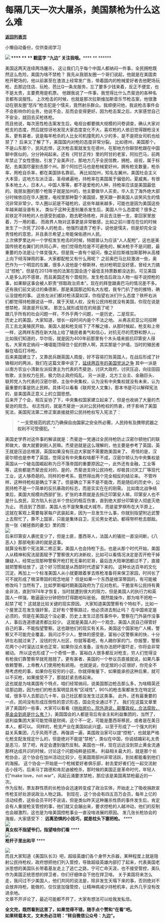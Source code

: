 # 每隔几天一次大屠杀，美国禁枪为什么这么难

[**返回列表页**](/gzh/九边)

小懒自动备份，仅供查阅学习

**********![](https://mmbiz.qpic.cn/mmbiz_gif/Lvm6UAoJibrP9JEWQRXR3swLXRYlFicicbg2q6gYPiapiaCkPr8GibxibGO0jcDe76cnAUJ3KBkCmyTIZBueDAOslJ0Zw/640?wx_fmt=gif)******
**** ** ** **戳蓝字 **“九边”** 关注我哦。********** ** ******

  
美国这两天连续两场屠杀， 这让我们几乎每个中国人都纳闷一件事，全民拥枪既然这么危险，美国为啥不禁枪？
我先从我朋友圈一个哥们说起，他就是在美国卖枪开靶场的，他以前甚至在渣浪上经常发广告，带着国内的枪械爱好者去他靶场玩枪，去那边住店、玩枪、芭比Q一条龙服务，忘了要多少钱来着，反正不便宜，也不是太贵，主要费用是机票。
他跟我说了一件事，我觉得比什么杰斐逊的各种名言都有说服性。
上次枪击的时候，也就是那次拉斯维加斯音乐节枪击案，他很激动在朋友圈“怒斥”枪击犯是个懦夫，竟然射杀群众。我顺便问他，我说枪击事件会不会影响你的业务，他说不会，反而会变得更好。因为枪击案之后，大家感觉自己不安全，就回去买枪练枪。  
而且他说，每次恶性枪击案发生后，电视台都要搞大规模的问卷调查，确认大家对枪支的态度，然后就惊讶地发现大家态度变化不大，喜欢枪的人依旧觉得跟枪没关系，更有甚者，说是每年枪杀的人比女司机撞死的人少的多，是不是把女司机也给禁了？
后来又了解了下，美国国内对枪的态度非常分裂。
比如德州，美国那个，不是山东那个，民风彪悍，这次枪击案就发生在德州，在那地方你聊禁枪跟在中国聊中医似的，分分钟闹起来。还有《阿甘正传》里的阿甘的老家，阿拉巴马，前两年禁止了女性堕胎，引发了全美声讨，那地方几乎全民信教，拥枪，歧视，属于标配，去美国尽量别去那个州。那个阿拉巴马也是枪械爱好州，拥有枪支数量，枪杀率，用枪自杀率，都在美国排名靠前。
再比如加州，知名左翼州，美国社会主义大本营，这地方左派泛滥，圣母婊遍地，持枪率在美国属于偏低的。夏威夷，有很多本地土人，日本人，中国人等等，都不是爱枪的人种，持枪率应该是美国最低的。我朋友圈的那个枪贩子就是加州的，他主要做华人买卖，华人去了海外绝大部分时候依旧在华人圈里，电视里那种娶个美国妞，整天跟一群美国人谈笑风生的情况非常非常少。华人圈以前是不碰枪的，这些年越来越多，可能也是因为美国这些年越来越没谱有关。
类似于这种无差别屠杀发生后，美国人什么态度呢？很多之前铁定不持枪的人也感受到威胁，跑去靶场练枪，并且去注册一支，拿回家里放着，万一用的着。
而政界人物对这事更是非常敏感，比如之前川普在在位的时候发生了一次死了20多人的枪击，他强烈谴责了枪手，说他是懦夫，但是却完全没责怪枪的意思，并且表示希望上帝能保佑德州人民。  
上次佛罗里达州一个学校发生枪击的时候，特朗普认为应该“人人配枪”，这也是美国传统老右翼们的共同心声，他们觉得危险是不可避免的，解决枪手不是问题，最重要的办法是让个体变强大。但是我一直有个疑问，像之前拉斯维加斯那种从高楼上向下倾泻弹雨的事，大家都配枪又有什么用呢？
之前奥巴马比较激进一些，奥巴作为一个明显的左翼，很多人说他是个穆斯林，他对枪明显没好感，曾经大力搞过“控枪”，但是在2013年他的法案在国会连个最低支持票数都没达到，可见美国人是多么的不感冒。而且美国还有个潜规则，发生枪击后政治人物一般不说控枪的事，如果聊这事会被人职责“捞取政治资本”。现在的拜登跟奥巴马的情况差不多。  
还有我们前文说过的桑德斯，那是美国那边知名大左棍，我专门扒了他的推特，确认没提枪的事。
这些左派们都对枪讳莫如深，你指望右派们什么态度？铁杆右派们都觉得持枪跟说话一样，属于天赋人权，没有公民持枪就没有美国，你现在说是想禁枪，简直是开玩笑。
那怎么就形成现在的局面了呢？  
跟几乎所有的社会问题一样，不外乎两个问题，一是历史，二是现实。  
历史上的美国，大家知道，很长一段时间内是个不法之地。
从弗吉尼亚公司招聘员工去北美殖民开始，美国人就和枪支结下了不解之缘，从那时候起，枪支和上帝一样，这两样东西在新大陆上给了殖民者勇气和信心，对抗无尽的荒野和野人，。
比如我们知道的，华尔街，就是因为400年前那里有个木头墙来抵抗印第安人得名，大家肯定纳闷一堵墙能顶得住个屁的野人啊，其实那是个护墙，当时的殖民者躲在墙后打冷枪。  
后来美国建立了，又靠民兵跟英国人周旋，好不容易打败英国人，在战后形成了针锋相对的两派，我们在这篇文章中说了，[延续两百年的美国党派之争](http://mp.weixin.qq.com/s?__biz=MzUzMjY0NDY4Ng==&mid=2247485239&idx=1&sn=079a35a86879445ba73cb1a3d483eb59&chksm=fab15116cdc6d80071ea4778de9047109e0145440f037af165abf8e523310711d80a844605d8&scene=21#wechat_redirect)
其中一派是以南方农业小清新左派奴隶主为代表的杰斐逊，讨厌大政府，讨厌压迫，向往田园牧歌，主张权力在民，极力防止政府捣乱。
另一派是，北方工业主、金融巨头、联邦党人为代表的汉密尔顿，主张中央集权，认为没有中央集权就没有未来，认为最重要的事是防止民粹。具体可以看看《联邦党人文集》，那本书是可以解释宪法的，是美国真正意义上的立国思想。  
后来开了个会，相互妥协了下，中央集权国家建立起来了，但是也收纳了大量的杰斐逊的观念。
标志性的，就是杰斐逊一派对公民持枪权的热衷，终于影响了美国宪法，美国宪法第二修正案直接就把公民持枪权写入宪法了：

> “ **一支受规范的武力乃确保自由国家之安全所必需，人民持有及携带武器之权利不可受侵犯。** **”**

美国史学界对这件事的解读就是：杰斐逊一党通过全民持枪防止汉密尔顿他们的联邦做大，做大就要剥削人民嘛。杰斐逊就是这么理解的，他主要是参考了英国，英王就是压迫总根源，英国如果没有压迫大家就不需要跑美国来了。
奇怪的是，汉密尔顿也是参考了英国，觉得没有中央集权啥都干不成，汉密尔顿认为中央集权是英国从一个破岛国崛起称为日不落帝国的重要原因之一，此外还有金融，工业等等，这些都是杰斐逊反对的，是的，杰斐逊支持公民持枪，却极其讨厌工厂等现代工业，这人够奇葩的。同样的参考系，竟然得出两个完全相反的结论来。
不管咋样，这种持枪权是确立下来了。但是确立下来不是不能改，而是随后的历史中，公民持枪不是一个简单的反抗暴政的标志，而是实实在在的刚需。
比如南北战争结束后，美国大规模向西部扩张，扩张的本质就是去拆迁印第安人嘛，印第安人也不是什么良民，双方陷入长达半个世纪的相互伤害，直到绝大部分印第安人彻底灭绝为止。
而且到了西部，美国人也不是聚集成大城市，而是星罗棋布在大平原上，这就在客观上需要每家每户武装起来，因为一旦发生什么事，你就别指望附近武警上去帮忙了，靠不上国家，只能是集体自卫，无论男女老幼，都得带杆枪去御敌。放一张《被拯救的姜戈》里的图：  
![](https://mmbiz.qpic.cn/mmbiz_jpg/INpibEpTBzYfunMvdIYia9LokodL95dTMUJOAb9SZOoNXibDibh3DiaKoJcibLD5MsA1iacBEAjj0icd66ljeBc2oTWSLQ/640?wx_fmt=jpeg)  
后来印第安人袭扰变少了，但是土匪，墨西哥人，法国人的骚扰一直没间断，《八恶人》那部电影讲的就是这事。  
就算没有那个宪法第二修正案，美国人也会持枪下去。也是从那个时代开始，美国人从精神和宪法层面赋予了警察很大的决断权，比如可以看情况决定是否开枪干掉嫌疑人，经常出现那种警察开枪打死无辜的尼哥，最后连大陪审团都过不了，直接就把警察给放了，这个好习惯就是从西部时代遗留下来的。
这种长达百年的文化沉淀，再加上一个标准美国人从小就要跟着爹去练枪准备将来保卫家园，时间长了可不就形成了根深蒂固的观念地层？
但是如果一个东西是根深蒂固的，有可能被修改吗？当然有了，比如罗斯福时期美国政府为了应对危机，干脆宣布公民持有黄金非法，直到1974年才恢复，当时就遭到很大的阻力，但是美国人的执行力和英国人一样强，敢逼逼分分钟把你打得跪地叫爸爸。
既然能操作，那为啥不把枪一起禁了呢？ 这就是比较关键的现实原因。
大家知道美国警察有个特权不，比如一个屋里正在发生强奸案，正好有个警察路过，他必须进去制止吗？
在中国肯定是必须的，但是在美国这个没必要，历史上发生过恶性事件中，警察在门外装作没事人，事后连道德谴责都比较少。
这就是美国人的一个观念，美国人民自己得管好自己的事，不能指望警察。这也跟他们的现实有关系，美国这个国家地广人稀，警察又不可能完全覆盖，我问过不少人，整体的感受是，富裕小区警察来的快，十分钟左右就过来了，没钱的穷人社区，你就等着吧，有人踢你家的门，你报警，警察花两个小时溜达过来也正常，如果你没点准备，没有办法把坏蛋吓走，你将会非常被动。
所以这也形成了一个奇怪一景，富裕白人很多都反对枪支，穷人们觉得没有枪我们靠警察早就死翘翘了。更有甚者，美国的一个参议员直接就说，如果凡事依赖警察，上帝教人们使用枪有卵用。
也就是说，你定居的小区很好，你完全不用考虑枪的事，如果你在较穷的小区，你就得衡量下，如果能承担这种后果，就可以不买枪，如果接受不了，那就赶紧去练起来。  
这也就是为啥美国有个特点，咱们经常纳闷，说美国那边枪击那么多，为啥精英还往那边跑，因为他们的枪击案明显具有“区域性”，90%的枪击案都发生在特定区域，很多华人去那边几十年，自己社区都没发生过这类事。
此外，还有最重要的一点，民间没有形成压倒性的意识形态，国会完全通过不了。
我们在这篇文章里讲了美国的一些事，大家可以看看《[哄抬房价，院外游说，颠覆政权，合法腐败，基金会到底是什么鬼？](http://mp.weixin.qq.com/s?__biz=MzUzMjY0NDY4Ng==&mid=2247484415&idx=1&sn=9e29e1171476e9d84c367aa67ec9e749&chksm=fab155decdc6dcc887ed750428a41704bc74376d2d3f5c1e07ae69c847a1dd5bc77aa100e214&scene=21#wechat_redirect)》，美国国会的人都是背后有金主和利益集团的，当然了，说利益集团大家可能觉得是财阀，这个不一定，可能是墨西哥移民，或者是在美日本人，都可以。
同样的，枪支产业在美国如此兴盛，以至于形成了一个强大的利益关系集团，几乎风雨不透，再强调一遍，美国政治家可以提“控枪”，也就是严格化枪支配发规定什么的，但是绝对不能提“禁枪”，类似在中国，你说结婚彩礼太贵是恶习，禁了吧，肯定会遭到强烈反制。美国也一样，现在远远没到禁止黄金流通那样达成共识的时候，讨论这个问题纯粹是招黑。
利益相关最大的，就是那个长枪协会，这个协会在加州活动比较少，在美国南部州非常活跃，到处都能看到他们的海报。
这个协会一开始是一个枪械爱好者俱乐部，射击爱好者们在一起交流射击小技巧，后来马丁路德和肯尼迪被枪杀，那时候的美国正是革命时代，年轻人们“make
love，not war”，风起云涌要求禁枪，那应该是美国离禁枪最近的一次。  
作为反制，票友群性质的长枪协会迅速转变成了政治实体，开始走上了吸收捐款宣传枪支好处游说政治人物之路。
到现在，这个协会有四五百万会员，每年上亿的活动经费，这些会员平时不说话，但是类似昨天这种屠杀性质的事件发生后，肯定会有人重提枪支管控的事，他们就又会蹦出来，要求控枪的人越冲动，他们的反制也会越激烈，这也是为啥美国控枪事业一直没啥进展的原因。
发几张长枪协会的海报，大家感受下： **远离恐惧的小技巧，就是枕头下塞把枪。** ****  
![](https://mmbiz.qpic.cn/mmbiz_jpg/INpibEpTBzYcsRy8q9GpzZaSbfqxic6P3icMJvpRbiaRgicBth23yia9zXCwsMeicrpOhOCb4LyeKBTA5xEY5hQib3MeHg/640?wx_fmt=jpeg)  
 **真女权不指望爷们，指望啥你们看** ****  
![](https://mmbiz.qpic.cn/mmbiz_jpg/INpibEpTBzYcsRy8q9GpzZaSbfqxic6P3icoNMJiapDFYA3xYeiaibFxianvKfoyMqSscKyYPeicBNwuo1sP27qxTYiagyg/640?wx_fmt=jpeg)  
 **枪杆子里出和平** ****  
  
![](https://mmbiz.qpic.cn/mmbiz_jpg/INpibEpTBzYcsRy8q9GpzZaSbfqxic6P3icwhHuXY8cTKGlJ1lS1AUmdJz7ZZkF7wn9GvkI6o3r0skY64CEic8Le3w/640?wx_fmt=jpeg)  
而且大家知道《美国队长3》吧，超级英雄们各个身怀大杀器，某种程度上就是隐射公民持枪权，政府想把他们列入管控，导致超级英雄内部打了起来，代表美国老派思想的美国队长带着基友走上了逃亡之路，宁可亡命天涯，也不接受管控，美队作为美国正统思想的捍卫者，你们仔细体会下他在捍卫啥。
关于美国将来怎么走，我问过不少美国人，他们共同的说法是，除非发生天塌下来的事，否则绝对不会放弃持枪，能做的，仅仅是加强管控，让精神病减少持枪机率，此外几乎没有改进余地。  
文章不开评论了，最近可能都不开了，大家有想法可以给我发私信。

  

 **全文完，既然看到这里了，如果觉得不错，随手点个赞和“在看”吧。**  
 **如果转载本文，文末务必注明：“转自微信公众号：九边”。**

